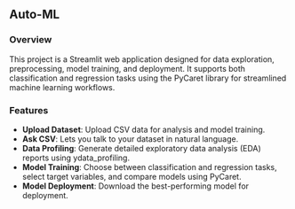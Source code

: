 ## Auto-ML

### Overview
This project is a Streamlit web application designed for data exploration, preprocessing, model training, and deployment. It supports both classification and regression tasks using the PyCaret library for streamlined machine learning workflows.

### Features
- **Upload Dataset**: Upload CSV data for analysis and model training.
- **Ask CSV**: Lets you talk to your dataset in natural language. 
- **Data Profiling**: Generate detailed exploratory data analysis (EDA) reports using ydata_profiling.
- **Model Training**: Choose between classification and regression tasks, select target variables, and compare models using PyCaret.
- **Model Deployment**: Download the best-performing model for deployment.

